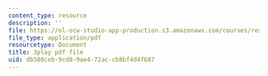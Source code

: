```yaml
---
content_type: resource
description: ''
file: https://ol-ocw-studio-app-production.s3.amazonaws.com/courses/res-6-008-digital-signal-processing-spring-2011/db508ceb9cd89ae472accb8bf4d4f687_JtJ3v__Rx7E.pdf
file_type: application/pdf
resourcetype: Document
title: 3play pdf file
uid: db508ceb-9cd8-9ae4-72ac-cb8bf4d4f687
---
```

